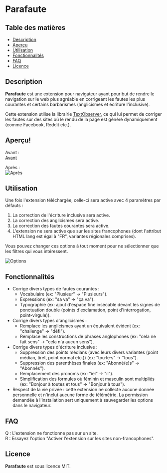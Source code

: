 # Parafaute

## Table des matières

-   [Description](#description)
-   [Aperçu](#aperçu)
-   [Utilisation](#utilisation)
-   [Fonctionnalités](#fonctionnalités)
-   [FAQ](#faq)
-   [Licence](#licence)


## Description

**Parafaute** est une extension pour navigateur ayant pour but de rendre le navigation sur le web plus agréable en corrigeant les fautes les plus courantes et certains barbarismes (anglicismes et écriture l'inclusive).

Cette extension utilise la librairie [TextObserver](https://github.com/DanielZTing/TextObserver), ce qui lui permet de corriger les fautes sur des sites où le rendu de la page est généré dynamiquement (comme Facebook, Reddit etc.).

## Aperçu!

Avant :  
[Avant](https://user-images.githubusercontent.com/85347446/185804927-b0bd8b98-d0c3-4684-8001-f9440c00af51.png)

Après :  
![Après](https://user-images.githubusercontent.com/85347446/185804942-6d72268a-6b82-4a52-b43d-89be4bc90e12.png)


## Utilisation

Une fois l'extension téléchargée, celle-ci sera active avec 4 paramètres par défauts :

1) La correction de l'écriture inclusive sera active.  
2) La correction des anglicismes sera active.  
3) La correction des fautes courantes sera active.  
4) L'extension ne sera active que sur les sites francophones (dont l'attribut HTML lang est égal à "FR", variantes régionales comprises).

Vous pouvez changer ces options à tout moment pour ne sélectionner que les filtres qui vous intéressent.

![Options](https://user-images.githubusercontent.com/85347446/185804998-166f86bd-09ba-4572-a5da-ba7d18067ea7.png)

## Fonctionnalités

* Corrige divers types de fautes courantes :
    - Vocabulaire (ex: "Plusieur" → "Plusieurs").
    - Expressions (ex: "sa va" → "ça va").
    - Typographie (ex: ajout d'espace fine insécable devant les signes de ponctuation double (points d'exclamation, point d'interrogation, point-virgule)).
* Corrige divers types d'anglicismes :
    - Remplace les anglicismes ayant un équivalent évident (ex: "challenge" → "défi").
    - Remplace les constructions de phrases anglophones (ex: "cela ne fait sens" → "cela n'a aucun sens").
* Corrige divers types d'écriture inclusive :
    - Suppression des points médians (avec leurs divers variantes (point médian, tiret, point normal etc.)) (ex: "tou·te·s" → "tous").
    - Suppression des parenthèses finales (ex: "Abonné(e)s" → "Abonnés").
    - Remplacement des pronoms (ex: "iel" → "il").
    - Simplification des formules où féminin et masculin sont multipliés (ex: "Bonjour à toutes et tous" → "Bonjour à tous").
* Respect de la vie privée : cette extension ne collecte aucune donnée personnelle et n'inclut aucune forme de télémétrie. La permission demandée à l'installation sert uniquement à sauvegarder les options dans le navigateur.

## FAQ

Q : L'extension ne fonctionne pas sur un site.  
R : Essayez l'option "Activer l'extension sur les sites non-francophones".

## Licence

**Parafaute** est sous licence MIT.
